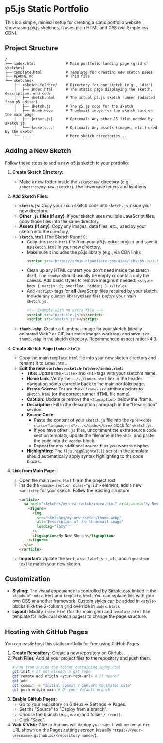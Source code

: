 # p5.js Static Portfolio

This is a simple, minimal setup for creating a static portfolio website showcasing p5.js sketches. It uses plain HTML and CSS (via Simple.css CDN).

## Project Structure

```
/
├── index.html              # Main portfolio landing page (grid of sketches)
├── template.html           # Template for creating new sketch pages
├── README.md               # This file
└── sketches/
    ├── <sketch-folder>/    # Directory for one sketch (e.g., 'die')
    │   ├── index.html      # The static page displaying the sketch, description, and code
    │   ├── sketch.html     # The actual p5.js sketch runner (adapted from p5 editor)
    │   ├── sketch.js       # The p5.js code for the sketch
    │   ├── thumb.webp      # Thumbnail image for the sketch card on the main page
    │   ├── [other.js]      # Optional: Any other JS files needed by sketch.js
    │   └── [assets...]     # Optional: Any assets (images, etc.) used by the sketch
    └── ...                 # More sketch directories...
```

## Adding a New Sketch

Follow these steps to add a new p5.js sketch to your portfolio:

1.  **Create Sketch Directory:**
    - Make a new folder inside the `/sketches/` directory (e.g., `/sketches/my-new-sketch/`). Use lowercase letters and hyphens.

2.  **Add Sketch Files:**
    - **`sketch.js`**: Copy your main sketch code into `sketch.js` inside your new directory.
    - **Other `.js` files (if any):** If your sketch uses multiple JavaScript files, copy those files into the same directory.
    - **Assets (if any):** Copy any images, data files, etc., used by your sketch into the directory.
    - **`sketch.html`** (The Sketch Runner):
        - Copy the `index.html` file from your p5.js editor project and save it as `sketch.html` in your new directory.
        - Make sure it includes the p5.js library (e.g., via CDN link):
          ```html
          <script src="https://cdnjs.cloudflare.com/ajax/libs/p5.js/1.9.0/p5.min.js"></script>
          ```
        - Clean up any HTML content you don't need inside the sketch itself. The `<body>` should usually be empty or contain only the canvas. Add basic styles to remove margins if needed: `<style> body { margin: 0; overflow: hidden; } </style>`.
        - Add `<script>` tags for **all** JavaScript files required by your sketch. Include any custom library/class files _before_ your main `sketch.js`.
          ```html
          <!-- Example with an extra file -->
          <script src="particle.js"></script>
          <script src="sketch.js"></script>
          ```
    - **`thumb.webp`**: Create a thumbnail image for your sketch (ideally animated WebP or GIF, but static images work too) and save it as `thumb.webp` in the sketch directory. Recommended aspect ratio: ~4:3.

3.  **Create Sketch Page (`index.html`):**
    - Copy the main `template.html` file into your new sketch directory and rename it to `index.html`.
    - **Edit the new `sketches/<sketch-folder>/index.html`:**
        - **Title:** Update the `<title>` and `<h1>` tags with your sketch's name.
        - **Home Link:** Verify the `../../index.html` link in the header navigation points correctly back to the main portfolio page.
        - **Iframe Source:** Ensure the `<iframe>` `src` attribute points to `sketch.html` (or the correct runner HTML file name).
        - **Caption:** Update or remove the `<figcaption>` below the iframe.
        - **Description:** Fill in the description paragraph in the "Description" section.
        - **Source Code:**
            - Paste the content of your `sketch.js` file into the `<pre><code class="language-js">...</code></pre>` block for `sketch.js`.
            - If you have other `.js` files, uncomment the extra source code section template, update the filename in the `<h2>`, and paste the code into the `<code>` block.
            - Repeat for any additional source files you want to display.
        - **Highlighting:** The `hljs.highlightAll()` script in the template should automatically apply syntax highlighting to the code blocks.

4.  **Link from Main Page:**
    - Open the main `index.html` file in the project root.
    - Inside the `<main><section class="grid">` element, add a new `<article>` for your sketch. Follow the existing structure:
      ```html
      <article>
        <a href="sketches/my-new-sketch/index.html" aria-label="My New Sketch">
          <figure>
            <img
              src="sketches/my-new-sketch/thumb.webp"
              alt="Description of the thumbnail image"
              loading="lazy"
            />
            <figcaption>My New Sketch</figcaption>
          </figure>
        </a>
      </article>
      ```
    - **Important:** Update the `href`, `aria-label`, `src`, `alt`, and `figcaption` text to match your new sketch.

## Customization

- **Styling:** The visual appearance is controlled by Simple.css, linked in the `<head>` of `index.html` and `template.html`. You can replace this with your own CSS or another framework. Custom styles can be added in `<style>` blocks (like the 2-column grid override in `index.html`).
- **Layout:** Modify `index.html` (for the main grid) and `template.html` (the template for individual sketch pages) to change the page structure.

## Hosting with GitHub Pages

You can easily host this static portfolio for free using GitHub Pages.

1.  **Create Repository:** Create a new repository on GitHub.
2.  **Push Files:** Add all your project files to the repository and push them.
    ```bash
    # Run from inside the folder containing index.html
    git init # If not already a git repo
    git remote add origin <your-repo-url> # If needed
    git add .
    git commit -m "Initial commit / Convert to static site"
    git push origin main # Or your default branch
    ```
3.  **Enable GitHub Pages:**
    - Go to your repository on GitHub -> Settings -> Pages.
    - Set the "Source" to "Deploy from a branch".
    - Choose the branch (e.g., `main`) and folder `/ (root)`.
    - Click "Save".
4.  **Wait & Visit:** GitHub Actions will deploy your site. It will be live at the URL shown on the Pages settings screen (usually `https://<your-username>.github.io/<repository-name>/`).
